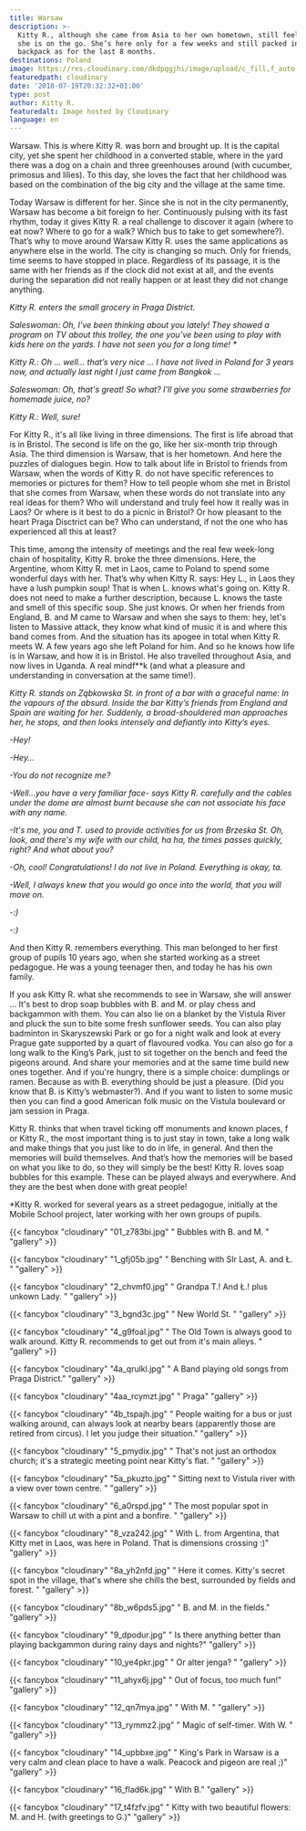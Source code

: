 ```yaml
---
title: Warsaw
description: >-
  Kitty R., although she came from Asia to her own hometown, still feels that
  she is on the go. She’s here only for a few weeks and still packed in the same
  backpack as for the last 8 months.
destinations: Poland
image: https://res.cloudinary.com/dkdpqgjhi/image/upload/c_fill,f_auto,q_auto,w_300/00title_xnhznt.jpg
featuredpath: cloudinary
date: '2018-07-19T20:32:32+01:00'
type: post
author: Kitty R.
featuredalt: Image hosted by Cloudinary
language: en
---
```

Warsaw. This is where Kitty R. was born and brought up. It is the capital city, yet she spent her childhood in a converted stable, where in the yard there was a dog on a chain and three greenhouses around (with cucumber, primosus and lilies). To this day, she loves the fact that her childhood was based on the combination of the big city and the village at the same time.

Today Warsaw is different for her. Since she is not in the city permanently, Warsaw has become a bit foreign to her. Continuously pulsing with its fast rhythm, today it gives Kitty R. a real challenge to discover it again (where to eat now? Where to go for a walk? Which bus to take to get somewhere?). That’s why to move around Warsaw Kitty R. uses the same applications as anywhere else in the world. The city is changing so much. Only for friends, time seems to have stopped in place. Regardless of its passage, it is the same with her friends as if the clock did not exist at all, and the events during the separation did not really happen or at least they did not change anything.

_Kitty R. enters the small grocery in Praga District._

_Saleswoman: Oh, I've been thinking about you lately! They showed a program on TV about this trolley, the one you’ve been using to play with kids here on the yards. I have not seen you for a long time! *_

_Kitty R.: Oh ... well… that’s very nice ... I have not lived in Poland for 3 years now, and actually last night I just came from Bangkok ..._

_Saleswoman: Oh, that's great! So what? I'll give you some strawberries for homemade juice, no?_

_Kitty R.: Well, sure!_

For Kitty R., it's all like living in three dimensions. The first is life abroad that is in Bristol. The second is life on the go, like her six-month trip through Asia. The third dimension is Warsaw, that is her hometown. And here the puzzles of dialogues begin. How to talk about life in Bristol to friends from Warsaw, when the words of Kitty R. do not have specific references to memories or pictures for them? How to tell people whom she met in Bristol that she comes from Warsaw, when these words do not translate into any real ideas for them? Who will understand and truly feel how it really was in Laos? Or where is it best to do a picnic in Bristol? Or how pleasant to the heart Praga Disctrict can be? Who can understand, if not the one who has experienced all this at least?

This time, among the intensity of meetings and the real few week-long chain of hospitality, Kitty R. broke the three dimensions. Here, the Argentine, whom Kitty R. met in Laos, came to Poland to spend some wonderful days with her. That’s why when Kitty R. says: Hey L.,  in Laos they have a lush pumpkin soup! That is when L. knows what's going on. Kitty R. does not need to make a further description, because L. knows the taste and smell of this specific soup. She just knows. Or when her friends from England, B. and M came to Warsaw and when she says to them: hey, let's listen to Massive attack, they know what kind of music it is and where this band comes from. And the situation has its apogee in total when Kitty R. meets W.  A few years ago she left Poland for him. And so he knows how life is in Warsaw, and how it is in Bristol. He also travelled throughout Asia, and now lives in Uganda. A real mindf\*\*k (and what a pleasure and understanding in conversation at the same time!).

_Kitty R. stands on Ząbkowska St. in front of a bar with a graceful name: In the vapours of the absurd. Inside the bar Kitty’s friends from England and Spain are waiting for her. Suddenly, a broad-shouldered man approaches her, he stops, and then looks intensely and defiantly into Kitty’s eyes._

_\-Hey!_

_\-Hey…_

_\-You do not recognize me?_

_\-Well...you have a very familiar face- says Kitty R. carefully and the cables under the dome are almost burnt because she can not associate his face with any name._

_\-It's me, you and T. used to provide activities for us from Brzeska St. Oh, look, and there's my wife with our child, ha ha, the times passes quickly, right? And what about you?_

_\-Oh, cool! Congratulations! I do not live in Poland. Everything is okay, ta._

_\-Well, I always knew that you would go once into the world, that you will move on._

_\-:)_

_\-:)_

And then Kitty R. remembers everything. This man belonged to her first group of pupils 10 years ago, when she started working as a street pedagogue. He was a young teenager then, and today he has his own family.

If you ask Kitty R. what she recommends to see in Warsaw, she will answer ...
It's best to drop soap bubbles with B. and M. or play chess and backgammon with them. You can also lie on a blanket by the Vistula River and pluck the sun to bite some fresh sunflower seeds.
You can also play badminton in Skaryszewski Park or go for a night walk and look at every Prague gate supported by a quart of flavoured vodka. You can also go for a long walk to the King’s Park, just to sit together on the bench and feed the pigeons around. And share your memories and at the same time build new ones together.
And if you're hungry, there is a simple choice: dumplings or ramen. Because as with B. everything should be just a pleasure. (Did you know that B. is Kitty’s webmaster?). And if you want to listen to some music then you can find a good American folk music on the Vistula boulevard or jam session in Praga.

Kitty R. thinks that when travel ticking off monuments and known places, f or Kitty R., the most important thing is to just stay in town, take a long walk and make things that you just like to do in life, in general. And then the memories will build themselves. And that’s how the memories will be based on what you like to do, so they will simply be the best!
Kitty R. loves soap bubbles for this example. These can be played always and everywhere. And they are the best when done with great people!

\*Kitty R. worked for several years as a street pedagogue, initially at the Mobile School project, later working with her own groups of pupils.

{{< fancybox "cloudinary" "01_z783bi.jpg" "      Bubbles with B. and M. " "gallery" >}}

{{< fancybox "cloudinary" "1_gfj05b.jpg" "      Benching with SIr Last, A. and Ł. " "gallery" >}}

{{< fancybox "cloudinary" "2_chvmf0.jpg" "      Grandpa T.! And Ł.! plus unkown Lady. " "gallery" >}}

{{< fancybox "cloudinary" "3_bgnd3c.jpg" "      New World St. " "gallery" >}}

{{< fancybox "cloudinary" "4_g9foal.jpg" "      The Old Town is always good to walk around. Kitty R. recommends to get out from it's main alleys. " "gallery" >}}

{{< fancybox "cloudinary" "4a_qrulkl.jpg" "      A Band playing old songs from Praga District." "gallery" >}}

{{< fancybox "cloudinary" "4aa_rcymzt.jpg" "      Praga" "gallery" >}}

{{< fancybox "cloudinary" "4b_tspajh.jpg" "      People waiting for a bus or just walking around, can always look at nearby bears (apparently those are retired from circus). I let you judge their situation." "gallery" >}}

{{< fancybox "cloudinary" "5_pmydix.jpg" "      That's not just an orthodox church; it's a strategic meeting point near Kitty's flat. " "gallery" >}}

{{< fancybox "cloudinary" "5a_pkuzto.jpg" "      Sitting next to Vistula river with a view over town centre. " "gallery" >}}

{{< fancybox "cloudinary" "6_a0rspd.jpg" "      The most popular spot in Warsaw to chill ut with a pint and a bonfire. " "gallery" >}}

{{< fancybox "cloudinary" "8_vza242.jpg" "      With L. from Argentina, that Kitty met in Laos, was here in Poland. That is dimensions crossing :)" "gallery" >}}

{{< fancybox "cloudinary" "8a_yh2nfd.jpg" "      Here it comes. Kitty's secret spot in the village, that's where she chills the best, surrounded by fields and forest. " "gallery" >}}

{{< fancybox "cloudinary" "8b_w6pds5.jpg" "      B. and M. in the fields." "gallery" >}}

{{< fancybox "cloudinary" "9_dpodur.jpg" "      Is there anything better than playing backgammon during rainy days and nights?" "gallery" >}}

{{< fancybox "cloudinary" "10_ye4pkr.jpg" "      Or alter jenga? " "gallery" >}}

{{< fancybox "cloudinary" "11_ahyx6j.jpg" "      Out of focus, too much fun!" "gallery" >}}

{{< fancybox "cloudinary" "12_qn7mya.jpg" "      With M. " "gallery" >}}

{{< fancybox "cloudinary" "13_rymmz2.jpg" "      Magic of self-timer. With W. " "gallery" >}}

{{< fancybox "cloudinary" "14_upbbxe.jpg" "      King's Park in Warsaw is a very calm and clean place to have a walk. Peacock and pigeon are real ;)" "gallery" >}}

{{< fancybox "cloudinary" "16_flad6k.jpg" "      With B." "gallery" >}}

{{< fancybox "cloudinary" "17_t4fzfv.jpg" "      Kitty with two beautiful flowers: M. and H. (with greetings to G.)" "gallery" >}}
